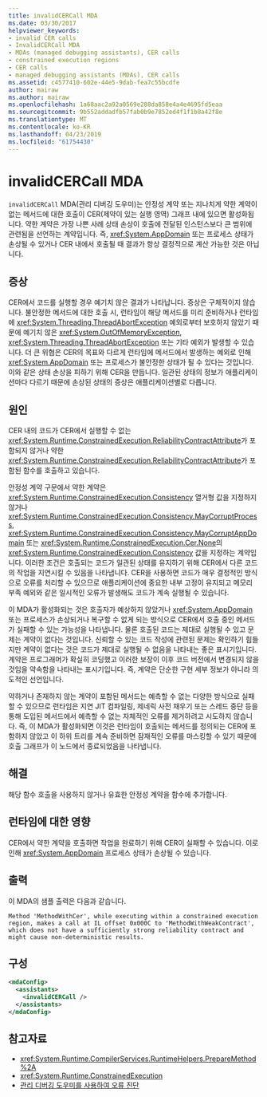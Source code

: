 ```yaml
---
title: invalidCERCall MDA
ms.date: 03/30/2017
helpviewer_keywords:
- invalid CER calls
- InvalidCERCall MDA
- MDAs (managed debugging assistants), CER calls
- constrained execution regions
- CER calls
- managed debugging assistants (MDAs), CER calls
ms.assetid: c4577410-602e-44e5-9dab-fea7c55bcdfe
author: mairaw
ms.author: mairaw
ms.openlocfilehash: 1a68aac2a92a0569e288da858e4a4e4695fd5eaa
ms.sourcegitcommit: 9b552addadfb57fab0b9e7852ed4f1f1b8a42f8e
ms.translationtype: MT
ms.contentlocale: ko-KR
ms.lasthandoff: 04/23/2019
ms.locfileid: "61754430"
---
```

# <a name="invalidcercall-mda"></a>invalidCERCall MDA
`invalidCERCall` MDA(관리 디버깅 도우미)는 안정성 계약 또는 지나치게 약한 계약이 없는 메서드에 대한 호출이 CER(제약이 있는 실행 영역) 그래프 내에 있으면 활성화됩니다. 약한 계약은 가장 나쁜 사례 상태 손상이 호출에 전달된 인스턴스보다 큰 범위에 관련됨을 선언하는 계약입니다. 즉, <xref:System.AppDomain> 또는 프로세스 상태가 손상될 수 있거나 CER 내에서 호출될 때 결과가 항상 결정적으로 계산 가능한 것은 아닙니다.  
  
## <a name="symptoms"></a>증상  
 CER에서 코드를 실행할 경우 예기치 않은 결과가 나타납니다. 증상은 구체적이지 않습니다. 불안정한 메서드에 대한 호출 시, 런타임이 해당 메서드를 미리 준비하거나 런타임에 <xref:System.Threading.ThreadAbortException> 예외로부터 보호하지 않았기 때문에 예기치 않은 <xref:System.OutOfMemoryException>, <xref:System.Threading.ThreadAbortException> 또는 기타 예외가 발생할 수 있습니다. 더 큰 위협은 CER의 목표와 다르게 런타임에 메서드에서 발생하는 예외로 인해 <xref:System.AppDomain> 또는 프로세스가 불안정한 상태가 될 수 있다는 것입니다. 이와 같은 상태 손상을 피하기 위해 CER을 만듭니다. 일관된 상태의 정보가 애플리케이션마다 다르기 때문에 손상된 상태의 증상은 애플리케이션별로 다릅니다.  
  
## <a name="cause"></a>원인  
 CER 내의 코드가 CER에서 실행할 수 없는 <xref:System.Runtime.ConstrainedExecution.ReliabilityContractAttribute>가 포함되지 않거나 약한 <xref:System.Runtime.ConstrainedExecution.ReliabilityContractAttribute>가 포함된 함수를 호출하고 있습니다.  
  
 안정성 계약 구문에서 약한 계약은 <xref:System.Runtime.ConstrainedExecution.Consistency> 열거형 값을 지정하지 않거나 <xref:System.Runtime.ConstrainedExecution.Consistency.MayCorruptProcess>, <xref:System.Runtime.ConstrainedExecution.Consistency.MayCorruptAppDomain> 또는 <xref:System.Runtime.ConstrainedExecution.Cer.None>의 <xref:System.Runtime.ConstrainedExecution.Consistency> 값을 지정하는 계약입니다. 이러한 조건은 호출되는 코드가 일관된 상태를 유지하기 위해 CER에서 다른 코드의 작업을 지연시킬 수 있음을 나타냅니다.  CER을 사용하면 코드가 매우 결정적인 방식으로 오류를 처리할 수 있으므로 애플리케이션에 중요한 내부 고정이 유지되고 메모리 부족 예외와 같은 일시적인 오류가 발생해도 코드가 계속 실행될 수 있습니다.  
  
 이 MDA가 활성화되는 것은 호출자가 예상하지 않았거나 <xref:System.AppDomain> 또는 프로세스가 손상되거나 복구할 수 없게 되는 방식으로 CER에서 호출 중인 메서드가 실패할 수 있는 가능성을 나타냅니다. 물론 호출된 코드는 제대로 실행될 수 있고 문제는 계약이 없다는 것입니다. 신뢰할 수 있는 코드 작성에 관련된 문제는 확인하기 힘들지만 계약이 없다는 것은 코드가 제대로 실행될 수 없음을 나타내는 좋은 표시기입니다. 계약은 프로그래머가 확실히 코딩했고 이러한 보장이 이후 코드 버전에서 변경되지 않을 것임을 약속함을 나타내는 표시기입니다.  즉, 계약은 단순한 구현 세부 정보가 아니라 의도적인 선언입니다.  
  
 약하거나 존재하지 않는 계약이 포함된 메서드는 예측할 수 없는 다양한 방식으로 실패할 수 있으므로 런타임은 지연 JIT 컴파일링, 제네릭 사전 채우기 또는 스레드 중단 등을 통해 도입된 메서드에서 예측할 수 없는 자체적인 오류를 제거하려고 시도하지 않습니다. 즉, 이 MDA가 활성화되면 이것은 런타임이 호출되는 메서드를 정의되는 CER에 포함하지 않았고 이 하위 트리를 계속 준비하면 잠재적인 오류를 마스킹할 수 있기 때문에 호출 그래프가 이 노드에서 종료되었음을 나타냅니다.  
  
## <a name="resolution"></a>해결  
 해당 함수 호출을 사용하지 않거나 유효한 안정성 계약을 함수에 추가합니다.  
  
## <a name="effect-on-the-runtime"></a>런타임에 대한 영향  
 CER에서 약한 계약을 호출하면 작업을 완료하기 위해 CER이 실패할 수 있습니다. 이로 인해 <xref:System.AppDomain> 프로세스 상태가 손상될 수 있습니다.  
  
## <a name="output"></a>출력  
 이 MDA의 샘플 출력은 다음과 같습니다.  
  
 `Method 'MethodWithCer', while executing within a constrained execution region, makes a call at IL offset 0x000C to 'MethodWithWeakContract', which does not have a sufficiently strong reliability contract and might cause non-deterministic results.`  
  
## <a name="configuration"></a>구성  
  
```xml  
<mdaConfig>  
  <assistants>  
    <invalidCERCall />  
  </assistants>  
</mdaConfig>  
```  
  
## <a name="see-also"></a>참고자료

- <xref:System.Runtime.CompilerServices.RuntimeHelpers.PrepareMethod%2A>
- <xref:System.Runtime.ConstrainedExecution>
- [관리 디버깅 도우미를 사용하여 오류 진단](../../../docs/framework/debug-trace-profile/diagnosing-errors-with-managed-debugging-assistants.md)

